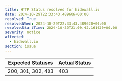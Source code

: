 ```yaml
---
title: HTTP Status resolved for hidewall.io
date: 2024-10-29T22:33:43.489606+00:00
resolved: True
resolvedWhen: 2024-10-29T22:33:43.489620+00:00
resolvedStartTime: 2024-10-25T21:09:43.161639+00:00
severity: notice
affected:
  - hidewall.io
section: issue
---
```


| Expected Statuses | Actual Status  |
|-------------------|----------------|
| 200, 301, 302, 403 | 403 |
